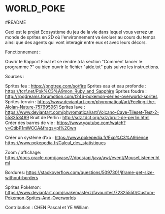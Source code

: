 # WORLD_POKE

#README

Ceci est le projet Ecosystème du jeu de la vie dans lequel vous verrez un monde de sprites en 2D où l'environnement va évoluer au cours du
temps ainsi que des agents qui vont interagir entre eux et avec leurs décors.

Fonctionnement :

Ouvrir le Rapport Final et se rendre à la section "Comment lancer le programme ?" ou bien ouvrir le fichier "aide.txt"
puis suivre les instructions.

Sources :

Sprites feu : https://pngtree.com/so/fire 
Sprites eau et eau profonde : https://tcrf.net/Pok%C3%A9mon_Ruby_and_Sapphire 
Sprites foudre : http://rpgdreams.forumotion.com/t246-pokemon-series-overworld-sprites 
Sprites terrain : https://www.deviantart.com/phyromatical/art/Feeling-the-Alolan-Nature-757695961 
Sprites lave : https://www.deviantart.com/phyromatical/art/Volcano-Cave-Tileset-Test-2-558353499 
Bruit de Perlin : http://sdz.tdct.org/sdz/bruit-de-perlin.html 
Créer des barres de vie : https://www.youtube.com/watch?v=OtibP1mWCCA&frags=pl%2Cwn

Créer un système d’xp :
https://www.pokepedia.fr/Exp%C3%A9rience
https://www.pokepedia.fr/Calcul_des_statistiques

Zoom / affichage: https://docs.oracle.com/javase/7/docs/api/java/awt/event/MouseListener.html


Bordures: https://stackoverflow.com/questions/5097301/jframe-get-size-without-borders

Sprites Pokémon: https://www.deviantart.com/snakemasterz/favourites/72325550/Custom-Pokemon-Sprites-And-Overworlds 


Contribution : CHEN Pascal et YE William

